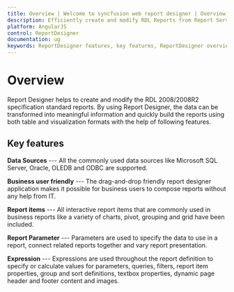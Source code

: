 ```yaml
---
title: Overview | Welcome to syncfusion web report designer | Overview of web report designer.
description: Efficiently create and modify RDL Reports from Report Server in RDL 2008/2008R2 specification standard. 
platform: AngularJS
control: ReportDesigner
documentation: ug
keywords: ReportDesigner features, key features, ReportDesigner overview 
---
```


# Overview

Report Designer helps to create and modify the RDL 2008/2008R2 specification standard reports. By using Report Designer, the data can be transformed into meaningful information and quickly build the reports using both table and visualization formats with the help of following features.

## Key features

**Data Sources** --- All the commonly used data sources like Microsoft SQL Server, Oracle, OLEDB and ODBC are supported.

**Business user friendly** --- The drag-and-drop friendly report designer application makes it possible for business users to compose reports without any help from IT. 

**Report items** --- All interactive report items that are commonly used in business reports like a variety of charts, pivot, grouping and grid have been included.

**Report Parameter** --- Parameters are used to specify the data to use in a report, connect related reports together and vary report presentation.

**Expression** --- Expressions are used throughout the report definition to specify or calculate values for parameters, queries, filters, report item properties, group and sort definitions, textbox properties, dynamic page header and footer content and images.